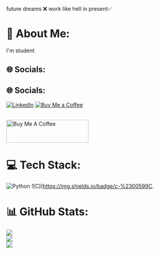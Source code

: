 future dreams ❌ work like hell in present✅
# 💫 About Me:
I'm student


## 🌐 Socials:
## 🌐 Socials:
[![LinkedIn](https://img.shields.io/badge/LinkedIn-blue?style=flat&logo=linkedin&logoColor=white)](https://www.linkedin.com/in/tejas-s-a9539a36b/)
[![Buy Me a Coffee](https://img.shields.io/badge/Buy_Me_A_Coffee-yellow?style=flat&logo=buy-me-a-coffee&logoColor=black)](https://www.buymeacoffee.com/tejasgowda934)

</br> </hr>
<a href="https://www.buymeacoffee.com/tejasgowda934" target="_blank"><img src="https://cdn.buymeacoffee.com/buttons/v2/default-yellow.png" alt="Buy Me A Coffee" style="height: 60px !important;width: 217px !important;" ></a>
</br>
# 💻 Tech Stack:
![Python](https://img.shields.io/badge/python-3670A0?style=for-the-badge&logo=python&logoColor=yellow)
![C](https://img.shields.io/badge/c-%2300599C.
# 📊 GitHub Stats:
![](https://github-readme-stats.vercel.app/api?username=Tejas934677&theme=highcontrast&hide_border=false&include_all_commits=true&count_private=true)<br/>
![](https://github-readme-streak-stats.herokuapp.com/?user=Tejas934677&theme=highcontrast&hide_border=false)<br/>
![](https://github-readme-stats.vercel.app/api/top-langs/?username=Tejas934677&theme=highcontrast&hide_border=false&include_all_commits=true&count_private=true&layout=compact)

